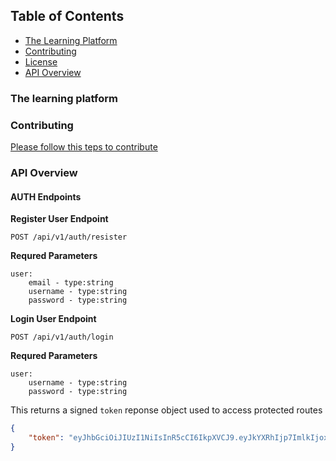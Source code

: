
## Table of Contents

* [The Learning Platform](#the-learning-platform)
* [Contributing](#contributing)
* [License](#license)
* [API Overview](#api-overview)

### The learning platform
### Contributing

[Please follow this teps to contribute](https://github.com/tunapanda/swag/blob/master/CONTRIBUTING.md)


### API Overview
#### AUTH Endpoints

**Register User Endpoint**

    POST /api/v1/auth/resister

**Requred Parameters**

    user:
        email - type:string
        username - type:string
        password - type:string

**Login User Endpoint**

    POST /api/v1/auth/login

**Requred Parameters**

    user:
        username - type:string
        password - type:string

This returns a signed `token` reponse object used to access protected routes
```json
{
    "token": "eyJhbGciOiJIUzI1NiIsInR5cCI6IkpXVCJ9.eyJkYXRhIjp7ImlkIjoxLCJlbWFpbCI6Im9rZW13YUB0dW5hcGFuZGEub3JnIiwidXNlcm5hbWUiOiJva2Vtd2EiLCJsYXN0U2VlbiI6bnVsbCwibGFzdElwIjpudWxsLCJjcmVhdGVkQXQiOm51bGwsInVwZGF0ZWRBdCI6bnVsbH0sImV4cCI6MTU3MTk1MTQ0MCwiaWF0IjoxNTcxOTU1MDQwfQ.Ew-WKBZGnbDcfUSAyamp3DsUbjcIm48_4PqYHKsiseM"
}
```